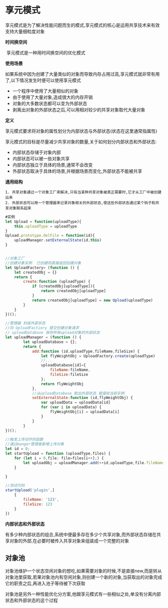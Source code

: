 # 享元模式

​	享元模式是为了解决性能问题而生的模式,享元模式的核心是运用共享技术来有效支持大量细粒度对象

**时间换空间**

​	享元模式是一种用时间换空间的优化模式

**使用场景**

​	如果系统中因为创建了大量类似的对象而导致内存占用过高,享元模式就非常有用了,以下情况发生时便可以使用享元模式

- 一个程序中使用了大量相似的对象
- 由于使用了大量对象,造成很大的内存开销
- 对象的大多数状态都可以变为外部状态
- 剥离出对象的外部状态之后,可以用相对较少的共享对象取代大量对象

**定义**

​	享元模式要求将对象的属性划分为内部状态与外部状态(状态在这里通常指属性)

​	享元模式的目标是尽量减少共享对象的数量,关于如何划分内部状态和外部状态:

- 内部状态存储于对象内部
- 内部状态可以被一些对象共享
- 内部状态独立于具体的场景,通常不会改变
- 外部状态取决于具体的场景,并根据场景而变化,外部状态不能被共享

**通用结构**

	1. 共享对象通过一个对象工厂来解决,只有当某种共享对象被真正需要时,它才从工厂中被创建出来
 	2. 外部状态可以用一个管理器来记录对象相关的外部状态,使这些外部状态通过某个钩子和共享对象联系起来

```js
#实例
let Upload = function(uploadType){
    this.uploadType = uploadType
}
Upload.prototype.delFile = function(id){
    uploadManager.setExternalState(id,this)
}


//对象工厂
//创建对象实例  已创建则直接返回创建对象
let UploadFactory= (function () {
    let createdObj = {}
    return {
        create:function (uploadType) {
            if (createdObj[uploadType]){
                return createdObj[uploadType]
            }
            return createdObj[uploadType] = new Upload(uploadType)
        }
    }
})();

//管理器 封装外部状态
//向 UploadFactiory 提交创建对象请求
// uploadDatabase 保存所有upload对象的外部状态
let uploadManager = (function () {
        let uploadDatabase = {};
        return {
            add:function (id,uploadType,fileName,fileSize) {
                let flyWeightObj = UploadFactory.create(uploadType)
                //...
                uploadDatabase[id]={
                    fileName:fileName,
                    fileSize:fileSize
                };
                return flyWeightObj
            },
            //从uploadDatabase 取出外部状态 赋值给当前实例
            setExternalState:function (id,flyWeightObj) {
                var uploadData = uploadData[id]
                for (var i in uploadData) {
                    flyWeightObj[i] = uploadData[i]
                }
            }
        }
})();

//触发上传动作的函数
//通过manger管理者新增上传对象
let id = 0;
let startUpload = function (uploadType,files) {
    for (let i = 0,file; file=files[i++];) {
        let uploadObj = uploadManager.add(++id,uploadType,file.fileName,file.fileSize)
    }

}

//测试代码
startUpload('plugin',[
    {
        fileName: '123',
        fileSize: 123
    }
])
```



**内部状态和外部状态**

​		有多少种内部状态的组合,系统中便最多存在多少个共享对象,而外部状态存储在共享对象的外部,在必要时被传入共享对象来组装成一个完整的对象

## 对象池

​	对象池维护一个状态空闲对象的想吃,如果需要对象的时候,不是直接new,而是转从对象池里获取,若果对象池内有空闲对象,则创建一个新的对象,当获取出的对象完成它的职责之后,再进入池子等待被下次获取

​	对象池是另外一种性能优化分方案,他跟享元模式有一些相似之处,单没有分离内部状态和外部状态的这个过程